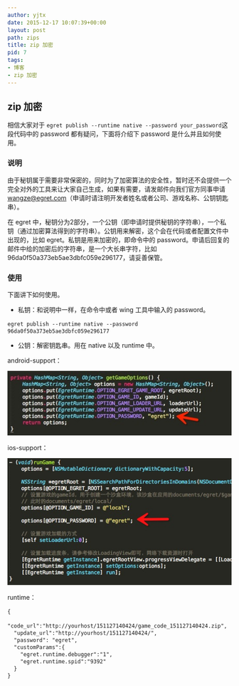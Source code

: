 ```yaml
---
author: yjtx
date: 2015-12-17 10:07:39+00:00
layout: post
path: zips
title: zip 加密
pid: 7
tags:
- 博客
- zip 加密
---
```




## zip 加密

相信大家对于 ```egret publish --runtime native --password your_password```这段代码中的 password 都有疑问，下面将介绍下 password 是什么并且如何使用。


### 说明
由于秘钥属于需要非常保密的，同时为了加密算法的安全性，暂时还不会提供一个完全对外的工具来让大家自己生成，如果有需要，请发邮件向我们官方同事申请 wangze@egret.com（申请时请注明开发者姓名或者公司、游戏名称、公钥钥匙串）。

在 egret 中，秘钥分为2部分，一个公钥（即申请时提供秘钥的字符串），一个私钥（通过加密算法得到的字符串）。公钥用来解密，这个会在代码或者配置文件中出现的，比如 egret。私钥是用来加密的，即命令中的 password。申请后回复的邮件中给的加密后的字符串，是一个大长串字符，比如 96da0f50a373eb5ae3dbfc059e296177，请妥善保管。

### 使用

下面讲下如何使用。

* 私钥：和说明中一样，在命令中或者 wing 工具中输入的 password。

~~~
egret publish --runtime native --password 96da0f50a373eb5ae3dbfc059e296177
~~~


* 公钥：解密钥匙串。用在 native 以及 runtime 中。

 
 android-support：
 
 ![](zips/1.jpg)
 
 ios-support：
 
 ![](zips/2.png)
 
 runtime：
 
~~~
{
  "code_url":"http://yourhost/151127140424/game_code_151127140424.zip",
  "update_url":"http://yourhost/151127140424/",
  "password": "egret",
  "customParams":{
	"egret.runtime.debugger":"1",
	"egret.runtime.spid":"9392"
  }
}
~~~